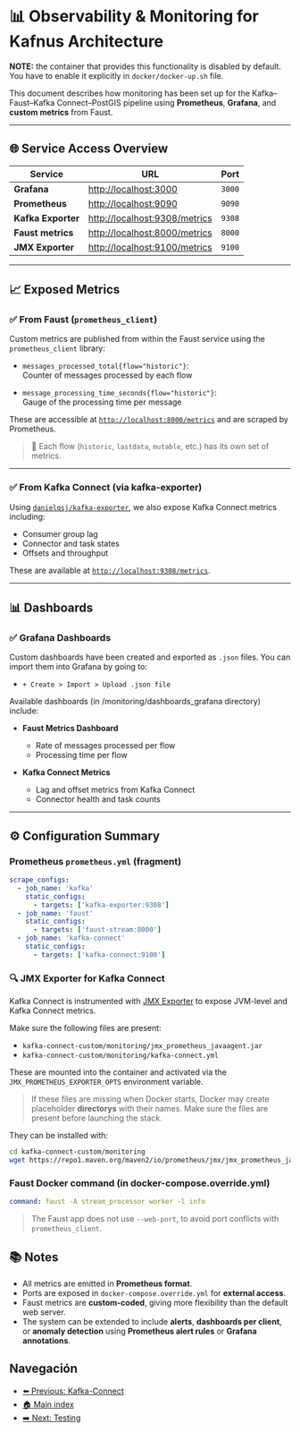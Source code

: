 # 📊 Observability & Monitoring for Kafnus Architecture

**NOTE:** the container that provides this functionality is disabled by default. You have to enable it explicitly in `docker/docker-up.sh` file.

This document describes how monitoring has been set up for the Kafka–Faust–Kafka Connect–PostGIS pipeline using **Prometheus**, **Grafana**, and **custom metrics** from Faust.

---

## 🌐 Service Access Overview

| Service           | URL                          | Port |
|-------------------|-------------------------------|------|
| **Grafana**       | [http://localhost:3000](http://localhost:3000) | `3000` |
| **Prometheus**    | [http://localhost:9090](http://localhost:9090) | `9090` |
| **Kafka Exporter**| [http://localhost:9308/metrics](http://localhost:9308/metrics) | `9308` |
| **Faust metrics** | [http://localhost:8000/metrics](http://localhost:8000/metrics) | `8000` |
| **JMX Exporter**  | [http://localhost:9100/metrics](http://localhost:9100/metrics) | `9100` |

---

## 📈 Exposed Metrics

### ✅ From Faust (`prometheus_client`)

Custom metrics are published from within the Faust service using the `prometheus_client` library:

- `messages_processed_total{flow="historic"}`:  
  Counter of messages processed by each flow

- `message_processing_time_seconds{flow="historic"}`:  
  Gauge of the processing time per message

These are accessible at [`http://localhost:8000/metrics`](http://localhost:8000/metrics) and are scraped by Prometheus.

> 📝 Each flow (`historic`, `lastdata`, `mutable`, etc.) has its own set of metrics.

---

### ✅ From Kafka Connect (via kafka-exporter)

Using [`danielqsj/kafka-exporter`](https://github.com/danielqsj/kafka-exporter), we also expose Kafka Connect metrics including:

- Consumer group lag
- Connector and task states
- Offsets and throughput

These are available at [`http://localhost:9308/metrics`](http://localhost:9308/metrics`).

---

## 📊 Dashboards

### ✅ Grafana Dashboards

Custom dashboards have been created and exported as `.json` files. You can import them into Grafana by going to:

- `+ Create > Import > Upload .json file`

Available dashboards (in /monitoring/dashboards_grafana directory) include:

- **Faust Metrics Dashboard**
  - Rate of messages processed per flow
  - Processing time per flow

- **Kafka Connect Metrics**
  - Lag and offset metrics from Kafka Connect
  - Connector health and task counts

---

## ⚙️ Configuration Summary

### Prometheus `prometheus.yml` (fragment)

```yaml
scrape_configs:
  - job_name: 'kafka'
    static_configs:
      - targets: ['kafka-exporter:9308']
  - job_name: 'faust'
    static_configs:
      - targets: ['faust-stream:8000']
  - job_name: 'kafka-connect'
    static_configs:
      - targets: ['kafka-connect:9100']
```

### 🔍 JMX Exporter for Kafka Connect

Kafka Connect is instrumented with [JMX Exporter](https://github.com/prometheus/jmx_exporter) to expose JVM-level and Kafka Connect metrics.

Make sure the following files are present:

- `kafka-connect-custom/monitoring/jmx_prometheus_javaagent.jar`
- `kafka-connect-custom/monitoring/kafka-connect.yml`

These are mounted into the container and activated via the `JMX_PROMETHEUS_EXPORTER_OPTS` environment variable.

> If these files are missing when Docker starts, Docker may create placeholder **directorys** with their names. Make sure the files are present before launching the stack.

They can be installed with:

```bash
cd kafka-connect-custom/monitoring
wget https://repo1.maven.org/maven2/io/prometheus/jmx/jmx_prometheus_javaagent/0.20.0/jmx_prometheus_javaagent-0.20.0.jar -O jmx_prometheus_javaagent.jar
```

### Faust Docker command (in docker-compose.override.yml)

```yaml
command: faust -A stream_processor worker -l info
```
> The Faust app does not use `--web-port`, to avoid port conflicts with `prometheus_client`.

## 📚 Notes

- All metrics are emitted in **Prometheus format**.
- Ports are exposed in `docker-compose.override.yml` for **external access**.
- Faust metrics are **custom-coded**, giving more flexibility than the default web server.
- The system can be extended to include **alerts**, **dashboards per client**, or **anomaly detection** using **Prometheus alert rules** or **Grafana annotations**.

## Navegación

- [⬅️ Previous: Kafka-Connect](/doc/06_kafka_connect.md)
- [🏠 Main index](../README.md#documentation)
- [➡️ Next: Testing](/doc/08_testing.md)